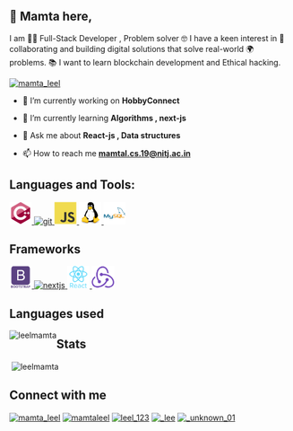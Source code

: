 <!-- ## 👋 Mamta here,  
I  am 👨‍💻 Full-Stack Developer , Problem solver 
🤓 I have a keen interest in 🤝 collaborating and building digital solutions that solve real-world 🌍 problems. 
📚 I want to learn blockchain development and Ethical hacking. 


## Tech & Tools Preference 🎓

[![Top Langs](https://github-readme-stats.vercel.app/api/top-langs/?username=leelmamta)](https://github.com/anuraghazra/github-readme-stats)

### Framewoks I know 
Bootstrap , React-js , next-js 


### Connect with me at: 
[<img src='https://cdn.jsdelivr.net/npm/simple-icons@3.0.1/icons/github.svg' alt='github' height='40'>](https://github.com/leelmamta) [<img src='https://cdn.jsdelivr.net/npm/simple-icons@3.0.1/icons/linkedin.svg' alt='linkedin' height='40'>](https://www.linkedin.com/in/mamtaleel/)  [<img src='https://cdn.jsdelivr.net/npm/simple-icons@3.0.1/icons/twitter.svg' alt='twitter' height='40'>](https://twitter.com/mamta_leel)  [<img src='https://cdn.jsdelivr.net/npm/simple-icons@3.0.1/icons/leetcode.svg' alt='leetcode' height='40'>](https://leetcode.com/_Unknown_01/)  [<img src='https://cdn.jsdelivr.net/npm/simple-icons@3.0.1/icons/codechef.svg' alt='codechef' height='40'>](https://www.codechef.com/users/leel_123)  [<img src='https://cdn.jsdelivr.net/npm/simple-icons@3.0.1/icons/codeforces.svg' alt='codeforces' height='40'>](https://codeforces.com/profile/_Lee)  




![GitHub stats](https://github-readme-stats.vercel.app/api?username=leelmamta&show_icons=true)  
 -->



<!-- ![GitHub Activity Graph](https://activity-graph.herokuapp.com/graph?username=leelmamta)   -->


<!-- <h1 align="center">Hi 👋 Mamta here, </h1>
<h3 align="center">I  am 👨‍💻 Full-Stack Developer , Problem solver</h3> -->
 ## 👋 Mamta here,  
I  am 👨‍💻 Full-Stack Developer , Problem solver 
🤓 I have a keen interest in 🤝 collaborating and building digital solutions that solve real-world 🌍 problems. 
📚 I want to learn blockchain development and Ethical hacking. 
</hr>

<p align="left"> <a href="https://twitter.com/mamta_leel" target="blank"><img src="https://img.shields.io/twitter/follow/mamta_leel?logo=twitter&style=for-the-badge" alt="mamta_leel" /></a> </p>

- 🔭 I’m currently working on **HobbyConnect**

- 🌱 I’m currently learning **Algorithms , next-js**

- 💬 Ask me about **React-js , Data structures**

- 📫 How to reach me **mamtal.cs.19@nitj.ac.in**



## Languages and Tools: 
<a href="https://www.w3schools.com/cpp/" target="_blank"> <img src="https://raw.githubusercontent.com/devicons/devicon/master/icons/cplusplus/cplusplus-original.svg" alt="cplusplus" width="40" height="40"/> </a> <a href="https://git-scm.com/" target="_blank"> <img src="https://www.vectorlogo.zone/logos/git-scm/git-scm-icon.svg" alt="git" width="40" height="40"/> </a> <a href="https://developer.mozilla.org/en-US/docs/Web/JavaScript" target="_blank"> <img src="https://raw.githubusercontent.com/devicons/devicon/master/icons/javascript/javascript-original.svg" alt="javascript" width="40" height="40"/> </a> <a href="https://www.linux.org/" target="_blank"> <img src="https://raw.githubusercontent.com/devicons/devicon/master/icons/linux/linux-original.svg" alt="linux" width="40" height="40"/> </a> <a href="https://www.mysql.com/" target="_blank"> <img src="https://raw.githubusercontent.com/devicons/devicon/master/icons/mysql/mysql-original-wordmark.svg" alt="mysql" width="40" height="40"/> </a>  </p>

## Frameworks 

<p align="left"> <a href="https://getbootstrap.com" target="_blank"> <img src="https://raw.githubusercontent.com/devicons/devicon/master/icons/bootstrap/bootstrap-plain-wordmark.svg" alt="bootstrap" width="40" height="40"/> </a> 
  <a href="https://nextjs.org/" target="_blank"> <img src="https://cdn.worldvectorlogo.com/logos/nextjs-3.svg" alt="nextjs" width="40" height="40"/> </a> <a href="https://reactjs.org/" target="_blank"> <img src="https://raw.githubusercontent.com/devicons/devicon/master/icons/react/react-original-wordmark.svg" alt="react" width="40" height="40"/> </a> <a href="https://redux.js.org" target="_blank"> <img src="https://raw.githubusercontent.com/devicons/devicon/master/icons/redux/redux-original.svg" alt="redux" width="40" height="40"/> </a>

## Languages used 
<p><img align="left" src="https://github-readme-stats.vercel.app/api/top-langs?username=leelmamta&show_icons=true&locale=en&layout=compact" alt="leelmamta" /></p>


## Stats 
<p>&nbsp;<img align="center" src="https://github-readme-stats.vercel.app/api?username=leelmamta&show_icons=true&locale=en" alt="leelmamta" /></p>

## Connect with me 
<p align="left">
<a href="https://twitter.com/mamta_leel" target="blank"><img align="center" src="https://raw.githubusercontent.com/rahuldkjain/github-profile-readme-generator/master/src/images/icons/Social/twitter.svg" alt="mamta_leel" height="30" width="40" /></a>
<a href="https://linkedin.com/in/mamtaleel" target="blank"><img align="center" src="https://raw.githubusercontent.com/rahuldkjain/github-profile-readme-generator/master/src/images/icons/Social/linked-in-alt.svg" alt="mamtaleel" height="30" width="40" /></a>
<a href="https://www.codechef.com/users/leel_123" target="blank"><img align="center" src="https://cdn.jsdelivr.net/npm/simple-icons@3.1.0/icons/codechef.svg" alt="leel_123" height="30" width="40" /></a>
<a href="https://codeforces.com/profile/_lee" target="blank"><img align="center" src="https://cdn.jsdelivr.net/npm/simple-icons@3.0.1/icons/codeforces.svg" alt="_lee" height="30" width="40" /></a>
<a href="https://www.leetcode.com/_unknown_01" target="blank"><img align="center" src="https://raw.githubusercontent.com/rahuldkjain/github-profile-readme-generator/master/src/images/icons/Social/leet-code.svg" alt="_unknown_01" height="30" width="40" /></a>
</p>
